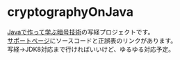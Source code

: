 # cryptographyOnJava
[Javaで作って学ぶ暗号技術][1]の写経プロジェクトです。  
[サポートページ][2]にソースコードと正誤表のリンクがあります。  
写経->JDK8対応まで行ければいいけど、ゆるゆる対応予定。  


[1]: http://www.amazon.co.jp/Java%E3%81%A7%E4%BD%9C%E3%81%A3%E3%81%A6%E5%AD%A6%E3%81%B6%E6%9A%97%E5%8F%B7%E6%8A%80%E8%A1%93-RSA-SHA%E3%81%AE%E5%9F%BA%E7%A4%8E%E3%81%8B%E3%82%89SSL%E3%81%BE%E3%81%A7-%E7%A5%9E%E6%B0%B8-%E6%AD%A3%E5%8D%9A/dp/4627847610
[2]: https://www.morikita.co.jp/books/book/2214
